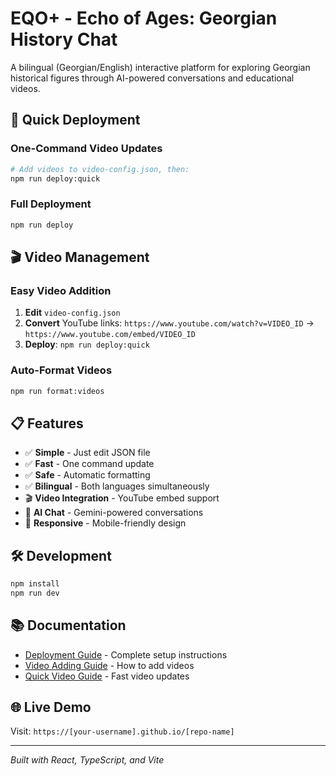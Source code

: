 # EQO+ - Echo of Ages: Georgian History Chat

A bilingual (Georgian/English) interactive platform for exploring Georgian historical figures through AI-powered conversations and educational videos.

## 🚀 Quick Deployment

### One-Command Video Updates

```bash
# Add videos to video-config.json, then:
npm run deploy:quick
```

### Full Deployment

```bash
npm run deploy
```

## 🎬 Video Management

### Easy Video Addition

1. **Edit** `video-config.json`
2. **Convert** YouTube links: `https://www.youtube.com/watch?v=VIDEO_ID` → `https://www.youtube.com/embed/VIDEO_ID`
3. **Deploy**: `npm run deploy:quick`

### Auto-Format Videos

```bash
npm run format:videos
```

## 📋 Features

- ✅ **Simple** - Just edit JSON file
- ✅ **Fast** - One command update  
- ✅ **Safe** - Automatic formatting
- ✅ **Bilingual** - Both languages simultaneously
- 🎬 **Video Integration** - YouTube embed support
- 🤖 **AI Chat** - Gemini-powered conversations
- 📱 **Responsive** - Mobile-friendly design

## 🛠️ Development

```bash
npm install
npm run dev
```

## 📚 Documentation

- [Deployment Guide](DEPLOYMENT_GUIDE.md) - Complete setup instructions
- [Video Adding Guide](VIDEO_ADDING_GUIDE.md) - How to add videos
- [Quick Video Guide](QUICK_VIDEO_GUIDE.md) - Fast video updates

## 🌐 Live Demo

Visit: `https://[your-username].github.io/[repo-name]`

---

*Built with React, TypeScript, and Vite*
